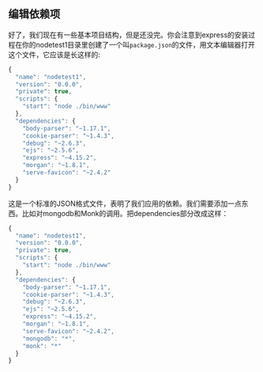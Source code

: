 ## 编辑依赖项

好了，我们现在有一些基本项目结构，但是还没完。你会注意到express的安装过程在你的nodetest1目录里创建了一个叫`package.json`的文件，用文本编辑器打开这个文件，它应该是长这样的:

```js
{
  "name": "nodetest1",
  "version": "0.0.0",
  "private": true,
  "scripts": {
    "start": "node ./bin/www"
  },
  "dependencies": {
    "body-parser": "~1.17.1",
    "cookie-parser": "~1.4.3",
    "debug": "~2.6.3",
    "ejs": "~2.5.6",
    "express": "~4.15.2",
    "morgan": "~1.8.1",
    "serve-favicon": "~2.4.2"
  }
}
```

这是一个标准的JSON格式文件，表明了我们应用的依赖。我们需要添加一点东西。比如对mongodb和Monk的调用。把dependencies部分改成这样：

```js
{
  "name": "nodetest1",
  "version": "0.0.0",
  "private": true,
  "scripts": {
    "start": "node ./bin/www"
  },
  "dependencies": {
    "body-parser": "~1.17.1",
    "cookie-parser": "~1.4.3",
    "debug": "~2.6.3",
    "ejs": "~2.5.6",
    "express": "~4.15.2",
    "morgan": "~1.8.1",
    "serve-favicon": "~2.4.2",
    "mongodb": "*",
    "monk": "*"
  }
}
```